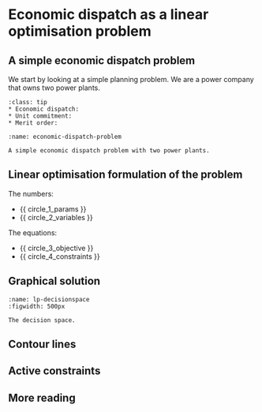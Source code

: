 # Economic dispatch as a linear optimisation problem

## A simple economic dispatch problem

We start by looking at a simple planning problem. We are a power company that owns two power plants.

```{admonition} A note on terminology
:class: tip
* Economic dispatch:
* Unit commitment:
* Merit order:
```

```{figure} ../images/economic-dispatch.jpg
:name: economic-dispatch-problem

A simple economic dispatch problem with two power plants.
```

## Linear optimisation formulation of the problem

The numbers:

* {{ circle_1_params }}
* {{ circle_2_variables }}

The equations:

* {{ circle_3_objective }}
* {{ circle_4_constraints }}

## Graphical solution

```{figure} ../images-built/lp-decisionspace.jpg
:name: lp-decisionspace
:figwidth: 500px

The decision space.
```

## Contour lines

## Active constraints

## More reading
